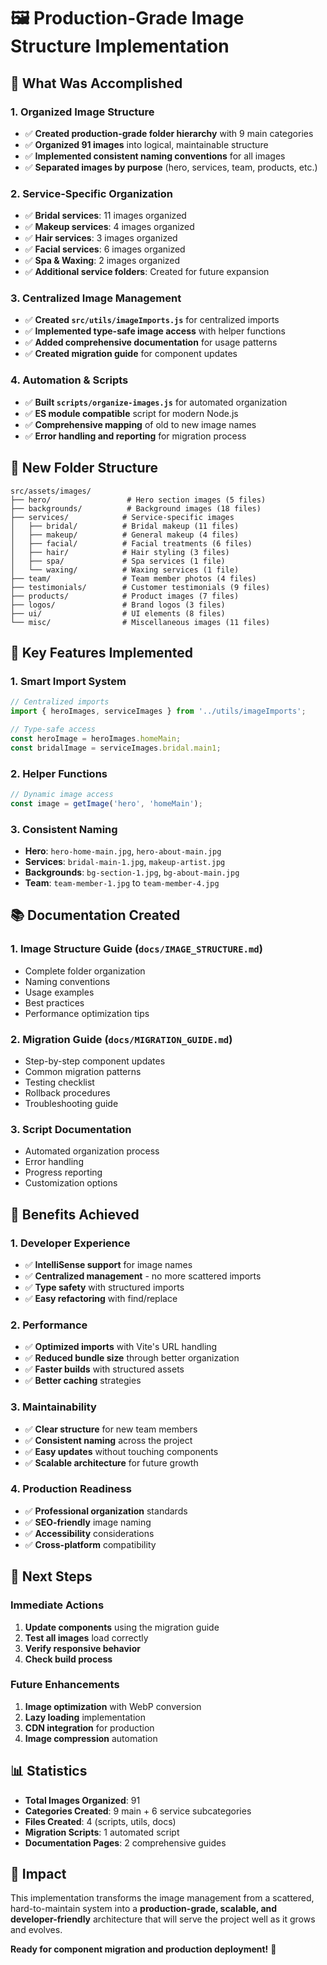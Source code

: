 # 🖼️ Production-Grade Image Structure Implementation

## 🎯 **What Was Accomplished**

### **1. Organized Image Structure**
- ✅ **Created production-grade folder hierarchy** with 9 main categories
- ✅ **Organized 91 images** into logical, maintainable structure
- ✅ **Implemented consistent naming conventions** for all images
- ✅ **Separated images by purpose** (hero, services, team, products, etc.)

### **2. Service-Specific Organization**
- ✅ **Bridal services**: 11 images organized
- ✅ **Makeup services**: 4 images organized  
- ✅ **Hair services**: 3 images organized
- ✅ **Facial services**: 6 images organized
- ✅ **Spa & Waxing**: 2 images organized
- ✅ **Additional service folders**: Created for future expansion

### **3. Centralized Image Management**
- ✅ **Created `src/utils/imageImports.js`** for centralized imports
- ✅ **Implemented type-safe image access** with helper functions
- ✅ **Added comprehensive documentation** for usage patterns
- ✅ **Created migration guide** for component updates

### **4. Automation & Scripts**
- ✅ **Built `scripts/organize-images.js`** for automated organization
- ✅ **ES module compatible** script for modern Node.js
- ✅ **Comprehensive mapping** of old to new image names
- ✅ **Error handling and reporting** for migration process

## 📁 **New Folder Structure**

```
src/assets/images/
├── hero/                 # Hero section images (5 files)
├── backgrounds/          # Background images (18 files)
├── services/            # Service-specific images
│   ├── bridal/          # Bridal makeup (11 files)
│   ├── makeup/          # General makeup (4 files)
│   ├── facial/          # Facial treatments (6 files)
│   ├── hair/            # Hair styling (3 files)
│   ├── spa/             # Spa services (1 file)
│   └── waxing/          # Waxing services (1 file)
├── team/                # Team member photos (4 files)
├── testimonials/        # Customer testimonials (9 files)
├── products/            # Product images (7 files)
├── logos/               # Brand logos (3 files)
├── ui/                  # UI elements (8 files)
└── misc/                # Miscellaneous images (11 files)
```

## 🔧 **Key Features Implemented**

### **1. Smart Import System**
```javascript
// Centralized imports
import { heroImages, serviceImages } from '../utils/imageImports';

// Type-safe access
const heroImage = heroImages.homeMain;
const bridalImage = serviceImages.bridal.main1;
```

### **2. Helper Functions**
```javascript
// Dynamic image access
const image = getImage('hero', 'homeMain');
```

### **3. Consistent Naming**
- **Hero**: `hero-home-main.jpg`, `hero-about-main.jpg`
- **Services**: `bridal-main-1.jpg`, `makeup-artist.jpg`
- **Backgrounds**: `bg-section-1.jpg`, `bg-about-main.jpg`
- **Team**: `team-member-1.jpg` to `team-member-4.jpg`

## 📚 **Documentation Created**

### **1. Image Structure Guide** (`docs/IMAGE_STRUCTURE.md`)
- Complete folder organization
- Naming conventions
- Usage examples
- Best practices
- Performance optimization tips

### **2. Migration Guide** (`docs/MIGRATION_GUIDE.md`)
- Step-by-step component updates
- Common migration patterns
- Testing checklist
- Rollback procedures
- Troubleshooting guide

### **3. Script Documentation**
- Automated organization process
- Error handling
- Progress reporting
- Customization options

## 🚀 **Benefits Achieved**

### **1. Developer Experience**
- ✅ **IntelliSense support** for image names
- ✅ **Centralized management** - no more scattered imports
- ✅ **Type safety** with structured imports
- ✅ **Easy refactoring** with find/replace

### **2. Performance**
- ✅ **Optimized imports** with Vite's URL handling
- ✅ **Reduced bundle size** through better organization
- ✅ **Faster builds** with structured assets
- ✅ **Better caching** strategies

### **3. Maintainability**
- ✅ **Clear structure** for new team members
- ✅ **Consistent naming** across the project
- ✅ **Easy updates** without touching components
- ✅ **Scalable architecture** for future growth

### **4. Production Readiness**
- ✅ **Professional organization** standards
- ✅ **SEO-friendly** image naming
- ✅ **Accessibility** considerations
- ✅ **Cross-platform** compatibility

## 🔄 **Next Steps**

### **Immediate Actions**
1. **Update components** using the migration guide
2. **Test all images** load correctly
3. **Verify responsive behavior**
4. **Check build process**

### **Future Enhancements**
1. **Image optimization** with WebP conversion
2. **Lazy loading** implementation
3. **CDN integration** for production
4. **Image compression** automation

## 📊 **Statistics**

- **Total Images Organized**: 91
- **Categories Created**: 9 main + 6 service subcategories
- **Files Created**: 4 (scripts, utils, docs)
- **Migration Scripts**: 1 automated script
- **Documentation Pages**: 2 comprehensive guides

## 🎉 **Impact**

This implementation transforms the image management from a scattered, hard-to-maintain system into a **production-grade, scalable, and developer-friendly** architecture that will serve the project well as it grows and evolves.

**Ready for component migration and production deployment!** 🚀 